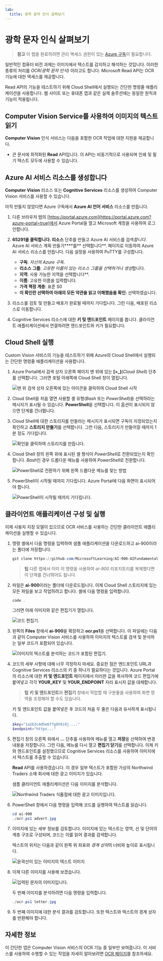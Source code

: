 ```yaml
---
lab:
  title: 광학 문자 인식 살펴보기
---
```


# 광학 문자 인식 살펴보기

> **참고** 이 랩을 완료하려면 관리 액세스 권한이 있는 [Azure 구독](https://azure.microsoft.com/free?azure-portal=true)이 필요합니다.

일반적인 컴퓨터 비전 과제는 이미지에서 텍스트를 감지하고 해석하는 것입니다. 이러한 종류의 처리를 *OCR(광학 문자 인식)* 이라고도 합니다. Microsoft Read API는 OCR 기능에 대한 액세스를 제공합니다. 

Read API의 기능을 테스트하기 위해 Cloud Shell에서 실행되는 간단한 명령줄 애플리케이션을 사용합니다. 웹 사이트 또는 휴대폰 앱과 같은 실제 솔루션에는 동일한 원칙과 기능이 적용됩니다.

## Computer Vision Service를 사용하여 이미지의 텍스트 읽기

**Computer Vision** 인식 서비스는 다음을 포함한 OCR 작업에 대한 지원을 제공합니다.

- 큰 문서에 최적화된 **Read** API입니다. 이 API는 비동기적으로 사용되며 인쇄 및 필기 텍스트 모두에 사용할 수 있습니다.

## Azure AI 서비스 리소스를 생성합니다

**Computer Vision** 리소스 또는 **Cognitive Services** 리소스를 생성하여 Computer Vision 서비스를 사용할 수 있습니다.

아직 만들지 않았다면 Azure 구독에서 **Azure AI 언어 서비스** 리소스를 만듭니다.

1. 다른 브라우저 탭의 [https://portal.azure.com](https://portal.azure.com?azure-portal=true)에서 Azure Portal을 열고 Microsoft 계정을 사용하여 로그인합니다.

1. **65291을 클릭합니다. 리소스** 단추를 만들고 Azure AI 서비스를 검색*합니다*. Azure AI 서비스 계획 만들기****를** 선택합니다**. 페이지로 이동하여 Azure AI 서비스 리소스를 만듭니다. 다음 설정을 사용하여 PuTTY를 구성합니다.
    - **구독**: *자신의 Azure 구독*.
    - **리소스 그룹**: *고유한 이름이 있는 리소스 그룹을 선택하거나 생성*합니다.
    - **지역**: 사용 가능한 지역을 선택합니다**.
    - **이름**: 고유한 이름을 입력합니다.
    - **가격 책정 계층**: 표준 S0
    - **이 확인란 선택하여 아래의 모든 약관을 읽고 이해했음을 확인**: 선택하였습니다.

1. 리소스를 검토 및 만들고 배포가 완료될 때까지 기다립니다. 그런 다음, 배포된 리소스로 이동합니다.

1. Cognitive Services 리소스에 대한 **키 및 엔드포인트** 페이지를 봅니다. 클라이언트 애플리케이션에서 연결하려면 엔드포인트와 키가 필요합니다.

## Cloud Shell 실행

Custom Vision 서비스의 기능을 테스트하기 위해 Azure의 Cloud Shell에서 실행되는 간단한 명령줄 애플리케이션을 사용합니다.

1. Azure Portal에서 검색 상자 오른쪽 페이지 맨 위에 있는 **[>_]**(*Cloud Shell*) 단추를 선택합니다. 그러면 포털 아래쪽에 Cloud Shell 창이 열립니다. 

    ![맨 위 검색 상자 오른쪽에 있는 아이콘을 클릭하여 Cloud Shell 시작](media/read-text-computer-vision/powershell-portal-guide-1.png)

1. Cloud Shell을 처음 열면 사용할 셸 유형(*Bash* 또는 *PowerShell*)을 선택하라는 메시지가 표시될 수 있습니다. **PowerShell**을 선택합니다. 이 옵션이 표시되지 않으면 단계를 건너뜁니다.  

1. Cloud Shell에 대한 스토리지를 만들라는 메시지가 표시되면 구독이 지정되었는지 확인하고 **스토리지 만들기**를 선택합니다. 그런 다음, 스토리지가 만들어질 때까지 1분 정도 기다립니다.

    ![확인을 클릭하여 스토리지를 만듭니다.](media/read-text-computer-vision/powershell-portal-guide-2.png)

1. Cloud Shell 창의 왼쪽 위에 표시된 셸 형식이 *PowerShell*로 전환되었는지 확인합니다. *Bash*인 경우 드롭다운 메뉴를 사용하여 *PowerShell*로 전환합니다.

    ![PowerShell로 전환하기 위해 왼쪽 드롭다운 메뉴를 찾는 방법](media/read-text-computer-vision/powershell-portal-guide-3.png) 

1. PowerShell이 시작될 때까지 기다립니다. Azure Portal에 다음 화면이 표시되어야 합니다.  

    ![PowerShell이 시작될 때까지 기다립니다.](media/read-text-computer-vision/powershell-prompt.png) 

## 클라이언트 애플리케이션 구성 및 실행

이제 사용자 지정 모델이 있으므로 OCR 서비스를 사용하는 간단한 클라이언트 애플리케이션을 실행할 수 있습니다.

1. 명령 셸에서 다음 명령을 입력하여 샘플 애플리케이션을 다운로드하고 ai-900이라는 폴더에 저장합니다.

    ```PowerShell
    git clone https://github.com/MicrosoftLearning/AI-900-AIFundamentals ai-900
    ```

    >**팁** 다른 랩에서 이미 이 명령을 사용하여 *ai-900* 리포지토리를 복제했다면 이 단계를 건너뛰어도 됩니다.

1. 파일은 **ai-900**이라는 폴더에 다운로드됩니다. 이제 Cloud Shell 스토리지에 있는 모든 파일을 보고 작업하려고 합니다. 셸에 다음 명령을 입력합니다.

    ```PowerShell
    code .
    ```

    그러면 아래 이미지와 같은 편집기가 열립니다. 

    ![코드 편집기.](media/read-text-computer-vision/powershell-portal-guide-4.png)

1. 왼쪽의 **Files** 창에서 **ai-900**을 확장하고 **ocr.ps1**을 선택합니다. 이 파일에는 다음과 같이 Computer Vision 서비스를 사용하여 이미지의 텍스트를 검색 및 분석하는 일부 코드가 포함되어 있습니다.

    ![이미지의 텍스트를 분석하는 코드가 포함된 편집기.](media/read-text-computer-vision/ocr-code.png)

1. 코드의 세부 사항에 대해 너무 걱정하지 마세요. 중요한 점은 엔드포인트 URL과 Cognitive Services 리소스의 키 중 하나가 필요하다는 것입니다. Azure Portal의 리소스에 대한 **키 및 엔드포인트** 페이지에서 이러한 값을 복사하여 코드 편집기에 붙여넣고 각각 **YOUR_KEY** 및 **YOUR_ENDPOINT** 자리 표시자 값을 대체합니다.

    > **팁** **키 및 엔드포인트**와 **편집기** 창에서 작업할 때 구분줄을 사용하여 화면 영역을 조정해야 할 수도 있습니다.

    키 및 엔드포인트 값을 붙여넣은 후 코드의 처음 두 줄은 다음과 유사하게 표시됩니다.

    ```PowerShell
    $key="1a2b3c4d5e6f7g8h9i0j...."    
    $endpoint="https..."
    ```

1. 편집기 창의 오른쪽 위에서 **...** 단추를 사용하여 메뉴를 열고 **저장**을 선택하여 변경 내용을 저장합니다. 그런 다음, 메뉴를 다시 열고 **편집기 닫기**를 선택합니다. 이제 키와 엔드포인트를 설정했으므로 Cognitive Services 리소스를 사용하여 이미지에서 텍스트를 추출할 수 있습니다.

    **Read** API를 사용하겠습니다. 이 경우 일부 텍스트가 포함된 가상의 Northwind Traders 소매 회사에 대한 광고 이미지가 있습니다.

    샘플 클라이언트 애플리케이션은 다음 이미지를 분석합니다.

    ![Northwind Traders 식품점에 대한 광고 이미지입니다.](media/read-text-computer-vision/advert.jpg)

1. PowerShell 창에서 다음 명령을 입력해 코드를 실행하여 텍스트를 읽습니다.

    ```PowerShell
    cd ai-900
    ./ocr.ps1 advert.jpg
    ```

1. 이미지에 있는 세부 정보를 검토합니다. 이미지에 있는 텍스트는 영역, 선 및 단어의 계층 구조로 구성되며, 코드는 이를 읽어 결과를 검색합니다.

    텍스트의 위치는 다음과 같이 왼쪽 위 좌표와 *경계 상자*의 너비와 높이로 표시됩니다.

    ![윤곽선이 있는 이미지의 텍스트 이미지](media/read-text-computer-vision/lab-05-bounding-boxes.png)

1. 이제 다른 이미지를 사용해 보겠습니다.

    ![입력된 문자의 이미지입니다.](media/read-text-computer-vision/letter.jpg)

    두 번째 이미지를 분석하려면 다음 명령을 입력합니다.

    ```PowerShell
    ./ocr.ps1 letter.jpg
    ```

1. 두 번째 이미지에 대한 분석 결과를 검토합니다. 또한 텍스트와 텍스트의 경계 상자를 반환해야 합니다.

## 자세한 정보

이 간단한 앱은 Computer Vision 서비스의 OCR 기능 중 일부만 보여줍니다. 이 서비스를 사용하여 수행할 수 있는 작업을 자세히 알아보려면 [OCR 페이지](https://docs.microsoft.com/azure/cognitive-services/computer-vision/overview-ocr)를 참조하세요.
